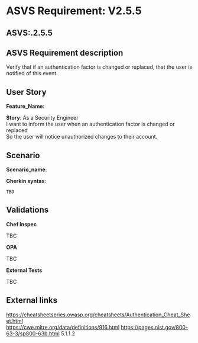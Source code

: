 # ASVS Requirement: V2.5.5

## ASVS:.2.5.5

## ASVS Requirement description

Verify that if an authentication factor is changed or replaced, that the user is notified of this event.

## User Story

**Feature_Name**: 

**Story**:
As a Security Engineer\
I want to inform the user when an authentication factor is changed or replaced\
So the user will notice unauthorized changes to their account.

## Scenario

**Scenario_name**: 

**Gherkin syntax**:

```gherkin
TBD
```

## Validations

**Chef Inspec**

TBC

**OPA**

TBC

**External Tests**

TBC

## External links

<https://cheatsheetseries.owasp.org/cheatsheets/Authentication_Cheat_Sheet.html> \
<https://cwe.mitre.org/data/definitions/916.html>
<https://pages.nist.gov/800-63-3/sp800-63b.html> 5.1.1.2

